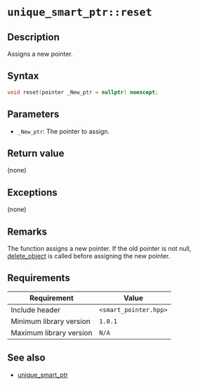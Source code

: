 # `unique_smart_ptr::reset`

## Description

Assigns a new pointer.

## Syntax

```cpp
void reset(pointer _New_ptr = nullptr) noexcept;
```

## Parameters

- `_New_ptr`: The pointer to assign.

## Return value

(none)

## Exceptions

(none)

## Remarks

The function assigns a new pointer. If the old pointer is not null, [delete_object](../object_allocator/delete_object.md) is called before 
assigning the new pointer.

## Requirements

| Requirement             | Value                 |
|-------------------------|-----------------------|
| Include header          | `<smart_pointer.hpp>` |
| Minimum library version | `1.0.1`               |
| Maximum library version | `N/A`                 |

## See also

- [unique_smart_ptr](unique_smart_ptr.md)